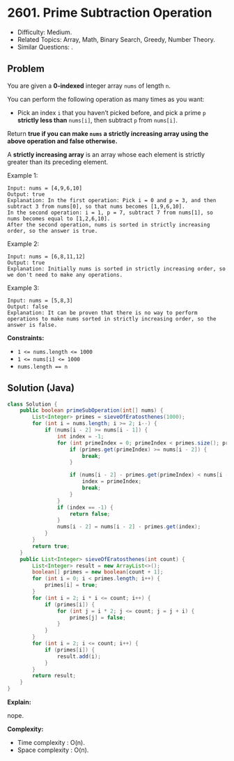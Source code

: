 # 2601. Prime Subtraction Operation

- Difficulty: Medium.
- Related Topics: Array, Math, Binary Search, Greedy, Number Theory.
- Similar Questions: .

## Problem

You are given a **0-indexed** integer array `nums` of length `n`.

You can perform the following operation as many times as you want:

- Pick an index `i` that you haven’t picked before, and pick a prime `p` **strictly less than** `nums[i]`, then subtract `p` from `nums[i]`.

Return **true if you can make `nums` a strictly increasing array using the above operation and false otherwise.**

A **strictly increasing array** is an array whose each element is strictly greater than its preceding element.

Example 1:

```
Input: nums = [4,9,6,10]
Output: true
Explanation: In the first operation: Pick i = 0 and p = 3, and then subtract 3 from nums[0], so that nums becomes [1,9,6,10].
In the second operation: i = 1, p = 7, subtract 7 from nums[1], so nums becomes equal to [1,2,6,10].
After the second operation, nums is sorted in strictly increasing order, so the answer is true.
```

Example 2:

```
Input: nums = [6,8,11,12]
Output: true
Explanation: Initially nums is sorted in strictly increasing order, so we don't need to make any operations.
```

Example 3:

```
Input: nums = [5,8,3]
Output: false
Explanation: It can be proven that there is no way to perform operations to make nums sorted in strictly increasing order, so the answer is false.
```

**Constraints:**

- `1 <= nums.length <= 1000`
- `1 <= nums[i] <= 1000`
- `nums.length == n`

## Solution (Java)

```java
class Solution {
    public boolean primeSubOperation(int[] nums) {
        List<Integer> primes = sieveOfEratosthenes(1000);
        for (int i = nums.length; i >= 2; i--) {
            if (nums[i - 2] >= nums[i - 1]) {
                int index = -1;
                for (int primeIndex = 0; primeIndex < primes.size(); primeIndex++) {
                    if (primes.get(primeIndex) >= nums[i - 2]) {
                        break;
                    }

                    if (nums[i - 2] - primes.get(primeIndex) < nums[i - 1]) {
                        index = primeIndex;
                        break;
                    }
                }
                if (index == -1) {
                    return false;
                }
                nums[i - 2] = nums[i - 2] - primes.get(index);
            }
        }
        return true;
    }
    public List<Integer> sieveOfEratosthenes(int count) {
        List<Integer> result = new ArrayList<>();
        boolean[] primes = new boolean[count + 1];
        for (int i = 0; i < primes.length; i++) {
            primes[i] = true;
        }
        for (int i = 2; i * i <= count; i++) {
            if (primes[i]) {
                for (int j = i * 2; j <= count; j = j + i) {
                    primes[j] = false;
                }
            }
        }
        for (int i = 2; i <= count; i++) {
            if (primes[i]) {
                result.add(i);
            }
        }
        return result;
    }
}
```

**Explain:**

nope.

**Complexity:**

- Time complexity : O(n).
- Space complexity : O(n).
